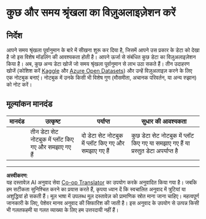 <!--
CO_OP_TRANSLATOR_METADATA:
{
  "original_hash": "d1781b0b92568ea1d119d0a198b576b4",
  "translation_date": "2025-09-03T22:51:10+00:00",
  "source_file": "7-TimeSeries/1-Introduction/assignment.md",
  "language_code": "hi"
}
-->
# कुछ और समय श्रृंखला का विज़ुअलाइज़ेशन करें

## निर्देश

आपने समय श्रृंखला पूर्वानुमान के बारे में सीखना शुरू कर दिया है, जिसमें आपने उस प्रकार के डेटा को देखा है जो इस विशेष मॉडलिंग की आवश्यकता होती है। आपने ऊर्जा से संबंधित कुछ डेटा का विज़ुअलाइज़ेशन किया है। अब, कुछ अन्य डेटा खोजें जो समय श्रृंखला पूर्वानुमान से लाभ उठा सकते हैं। तीन उदाहरण खोजें (कोशिश करें [Kaggle](https://kaggle.com) और [Azure Open Datasets](https://azure.microsoft.com/en-us/services/open-datasets/catalog/?WT.mc_id=academic-77952-leestott)) और उन्हें विज़ुअलाइज़ करने के लिए एक नोटबुक बनाएं। नोटबुक में उनके किसी भी विशेष गुण (मौसमीता, अचानक परिवर्तन, या अन्य रुझान) को नोट करें।

## मूल्यांकन मानदंड

| मानदंड | उत्कृष्ट                                              | पर्याप्त                                             | सुधार की आवश्यकता                                                                         |
| -------- | ------------------------------------------------------ | ---------------------------------------------------- | ----------------------------------------------------------------------------------------- |
|          | तीन डेटा सेट नोटबुक में प्लॉट किए गए और समझाए गए हैं | दो डेटा सेट नोटबुक में प्लॉट किए गए और समझाए गए हैं | कुछ डेटा सेट नोटबुक में प्लॉट किए गए या समझाए गए हैं या प्रस्तुत डेटा अपर्याप्त है |

---

**अस्वीकरण**:  
यह दस्तावेज़ AI अनुवाद सेवा [Co-op Translator](https://github.com/Azure/co-op-translator) का उपयोग करके अनुवादित किया गया है। जबकि हम सटीकता सुनिश्चित करने का प्रयास करते हैं, कृपया ध्यान दें कि स्वचालित अनुवाद में त्रुटियां या अशुद्धियां हो सकती हैं। मूल भाषा में उपलब्ध मूल दस्तावेज़ को प्रामाणिक स्रोत माना जाना चाहिए। महत्वपूर्ण जानकारी के लिए, पेशेवर मानव अनुवाद की सिफारिश की जाती है। इस अनुवाद के उपयोग से उत्पन्न किसी भी गलतफहमी या गलत व्याख्या के लिए हम उत्तरदायी नहीं हैं।